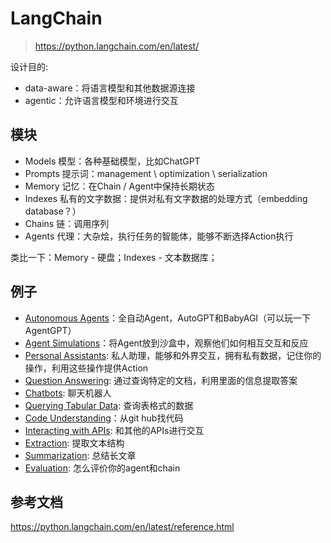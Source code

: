 # LangChain

> https://python.langchain.com/en/latest/

设计目的:

+ data-aware：将语言模型和其他数据源连接
+ agentic：允许语言模型和环境进行交互

## 模块

+ Models 模型：各种基础模型，比如ChatGPT
+ Prompts 提示词：management \ optimization \ serialization
+ Memory 记忆：在Chain / Agent中保持长期状态
+ Indexes 私有的文字数据：提供对私有文字数据的处理方式（embedding database？）
+ Chains 链：调用序列
+ Agents 代理：大杂烩，执行任务的智能体，能够不断选择Action执行

类比一下：Memory - 硬盘；Indexes - 文本数据库；

## 例子

+ [Autonomous Agents](https://python.langchain.com/en/latest/use_cases/autonomous_agents.html)：全自动Agent，AutoGPT和BabyAGI（可以玩一下AgentGPT）
+ [Agent Simulations](https://python.langchain.com/en/latest/use_cases/agent_simulations.html)：将Agent放到沙盒中，观察他们如何相互交互和反应
+ [Personal Assistants](https://python.langchain.com/en/latest/use_cases/personal_assistants.html): 私人助理，能够和外界交互，拥有私有数据，记住你的操作，利用这些操作提供Action
+ [Question Answering](https://python.langchain.com/en/latest/use_cases/question_answering.html): 通过查询特定的文档，利用里面的信息提取答案
+ [Chatbots](https://python.langchain.com/en/latest/use_cases/chatbots.html): 聊天机器人
+ [Querying Tabular Data](https://python.langchain.com/en/latest/use_cases/tabular.html): 查询表格式的数据
+ [Code Understanding](https://python.langchain.com/en/latest/use_cases/code.html)：从git hub找代码
+ [Interacting with APIs](https://python.langchain.com/en/latest/use_cases/apis.html): 和其他的APIs进行交互
+ [Extraction](https://python.langchain.com/en/latest/use_cases/extraction.html): 提取文本结构
+ [Summarization](https://python.langchain.com/en/latest/use_cases/summarization.html): 总结长文章
+ [Evaluation](https://python.langchain.com/en/latest/use_cases/evaluation.html): 怎么评价你的agent和chain

## 参考文档

https://python.langchain.com/en/latest/reference.html

